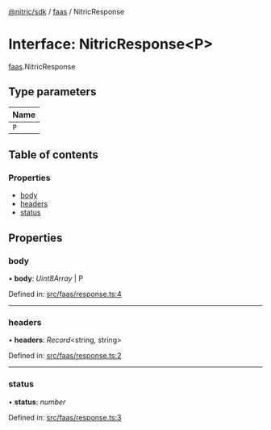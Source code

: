 [@nitric/sdk](../README.md) / [faas](../modules/faas.md) / NitricResponse

# Interface: NitricResponse<P\>

[faas](../modules/faas.md).NitricResponse

## Type parameters

Name |
:------ |
`P` |

## Table of contents

### Properties

- [body](faas.nitricresponse.md#body)
- [headers](faas.nitricresponse.md#headers)
- [status](faas.nitricresponse.md#status)

## Properties

### body

• **body**: *Uint8Array* \| P

Defined in: [src/faas/response.ts:4](https://github.com/nitrictech/node-sdk/blob/6836675/src/faas/response.ts#L4)

___

### headers

• **headers**: *Record*<string, string\>

Defined in: [src/faas/response.ts:2](https://github.com/nitrictech/node-sdk/blob/6836675/src/faas/response.ts#L2)

___

### status

• **status**: *number*

Defined in: [src/faas/response.ts:3](https://github.com/nitrictech/node-sdk/blob/6836675/src/faas/response.ts#L3)
